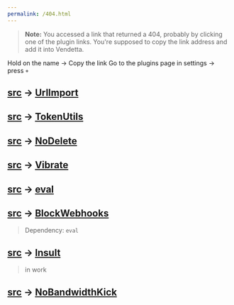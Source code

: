 ```yaml
---
permalink: /404.html
---
```

> **Note:** You accessed a link that returned a 404, probably by clicking one of the plugin links. You're supposed to copy the link address and add it into Vendetta.

Hold on the name → Copy the link
Go to the plugins page in settings → press `+`

## [src](https://github.com/Meqativ/dumsane/edit/master/UrlImport) → [UrlImport](/dumsane/UrlImport)
## [src](https://github.com/Meqativ/dumsane/edit/master/TokenUtils) → [TokenUtils](/dumsane/GetToken)
## [src](https://github.com/Meqativ/dumsane/edit/master/NoDelete) → [NoDelete](/dumsane/NoDelete)
## [src](https://github.com/Meqativ/dumsane/edit/master/Vibrate) → [Vibrate](/dumsane/Vibrate)
## [src](https://github.com/Meqativ/dumsane/edit/master/eval) → [eval](/dumsane/eval)
## [src](https://github.com/Meqativ/dumsane/edit/master/BlockWebhooks) → [BlockWebhooks](/dumsane/BlockWebhooks)
> Dependency: `eval` <br/>
## [src](https://github.com/Meqativ/dumsane/edit/master/Insult) → [Insult](/dumsane/Insult)
> in work
## [src](https://github.com/Meqativ/dumsane/edit/master/NoBandidthKick) → [NoBandwidthKick](/dumsane/NoBandwidthKick)
